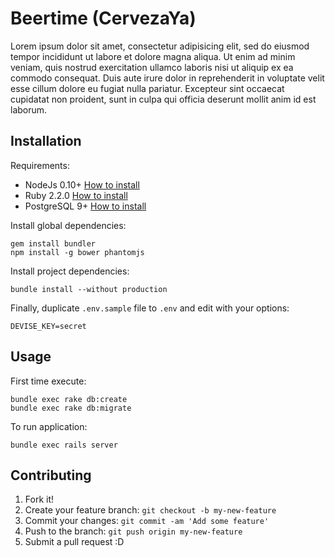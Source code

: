 # Beertime (CervezaYa)

Lorem ipsum dolor sit amet, consectetur adipisicing elit, sed do eiusmod
tempor incididunt ut labore et dolore magna aliqua. Ut enim ad minim veniam,
quis nostrud exercitation ullamco laboris nisi ut aliquip ex ea commodo
consequat. Duis aute irure dolor in reprehenderit in voluptate velit esse
cillum dolore eu fugiat nulla pariatur. Excepteur sint occaecat cupidatat non
proident, sunt in culpa qui officia deserunt mollit anim id est laborum.

## Installation

Requirements:

* NodeJs 0.10+ [How to install](https://nodejs.org/download/)
* Ruby 2.2.0 [How to install](https://gorails.com/setup/osx/10.10-yosemite)
* PostgreSQL 9+ [How to install](http://exponential.io/blog/2015/02/21/install-postgresql-on-mac-os-x-via-brew/)

Install global dependencies:

    gem install bundler
    npm install -g bower phantomjs

Install project dependencies:

    bundle install --without production

Finally, duplicate `.env.sample` file to `.env` and edit with your options:

    DEVISE_KEY=secret

## Usage

First time execute:

    bundle exec rake db:create
    bundle exec rake db:migrate

To run application:

    bundle exec rails server

## Contributing

1. Fork it!
2. Create your feature branch: `git checkout -b my-new-feature`
3. Commit your changes: `git commit -am 'Add some feature'`
4. Push to the branch: `git push origin my-new-feature`
5. Submit a pull request :D
